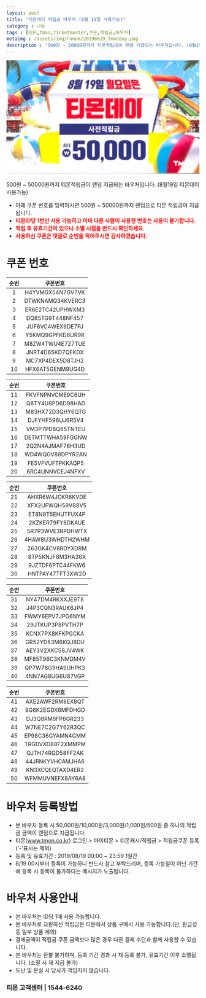 ```yaml
---
layout: post
title: "티몬데이 적립금 바우처 (8월 19일 사용가능)"
category : 나눔
tags : [티몬,tmon,ticketmoster,쿠폰,적립금,바우처]
metaimg : /assets/img/nanum/20190819_tmonday.png
description : "500원 ~ 50000원까지 티몬적립금이 랜덤 지급되는 바우처입니다. (8월19일 티몬데이 사용가능)"
---
```


![티몬 적립금 바우처 이미지](/assets/img/nanum/20190819_tmonday.png)

500원 ~ 50000원까지 티몬적립금이 랜덤 지급되는 바우처입니다. (8월19일 티몬데이 사용가능)
- 아래 쿠폰 번호를 입력하시면 500원 ~ 50000원까지 랜덤으로 티몬 적립금이 지급됩니다.    
- <b style="color:red">티몬ID당 1번만 사용 가능하고 이미 다른 사람이 사용한 번호는 사용이 불가합니다.</b>    
- <b style="color:red">적립 후 유효기간이 있으니 소멸 시점을 반드시 확인하세요.</b>
- <b style="color:red">사용하신 쿠폰은 댓글로 순번을 적어주시면 감사하겠습니다.</b>


# 쿠폰 번호 #

| 순번 | 쿠폰번호 |     
|:----:|:----:|       
|1|H4YVMGX54N7GV7VK|           
|2|DTWKNAMQ34KVERC3|     
|3|ER6E2TC42UPHWXM3|     
|4|DQ85TG9T448NF457|      
|5|JUF6VC4WEX9DE7PJ|      
|6|Y5KMQ9GPFKD6UR9R|      
|7|M8ZW4TWU4E7Z7TUE|      
|8|JNRT4D65KD7QEKDX|      
|9|MC7XP4DEX5D8TJH2|       
|10|HFX6AT5GENM9UG4D|      


| 순번 | 쿠폰번호 |     
|:----:|:----:|       
|11|FKVFNPNVCME9C6UH|           
|12|Q6TY4U8PD6D98HAD|     
|13|M83HX72D3QHY6QTG|     
|14|DJFYHF596UJ6R5V4|      
|15|VM3P7PD6Q65TNTEU|      
|16|DETMTTWHA59FGGNW|      
|17|2Q2N4AJMAF76H3UD|      
|18|WD4WQGV88DPYR2AN|      
|19|FE5VFVUFTPKKAQP5|       
|20|6RC4UNNVCEJ4NFXV|     


| 순번 | 쿠폰번호 |     
|:----:|:----:|       
|21|AHXR6W4JCKR6KVDE|           
|22|XFX2UFWQH59V88V5|     
|23|ET8N9T5EHUTFUX4P|     
|24|2KZKER79FY8DKAUE|      
|25|5R7P3WVE3RPDHWTX|      
|26|4HAW8U3WHDTH2WHM|      
|27|263GK4CV8RDYXDRM|      
|28|8TP5KNJF8M3HA36X|
|29|9JZTDF6PTC44FKW6|             
|30|HNTPAY47TFT3XW2D|     

| 순번 | 쿠폰번호 |     
|:----:|:----:|       
|31|NY47DM4RKXXJE9T8|           
|32|J4P3CQN3RAUK6JP4|     
|33|FWMY6EPV7JPG6NYM|     
|34|29JTKUP3P8PVTH7P|      
|35|KCNX7PX8KFKPGCKA|      
|36|GR52YD63M6KQJ8DU|      
|37|AEY3V2XKC58JV4WK|      
|38|MF85T96C3KNMDM4V|      
|39|QP7W78G9HA9UHPK3|       
|40|4NN7AG8UG6U87VGP|       

| 순번 | 쿠폰번호 |     
|:----:|:----:|       
|41|AXE2AWF2RM8EX8QT|           
|42|9G6K2EGDX6MFDHGD|     
|43|DJ3Q8RM6FP6GR233|     
|44|W7NE7C2G7Y62R3QC|      
|45|EP98C36GYAMN4GMM|      
|46|TRGDVXD88F2XMMPM|      
|47|QJTH74RQD58FF2AK|      
|48|44JRNKYVHCAMJHA6|      
|49|KN3XCQEQTAXD4ER2|       
|50|WFMMUVNEFX8AY6A8|       
 

# 바우처 등록방법 #
- 본 바우처 등록 시 50,000원/10,000원/3,000원/1,000원/500원 중 하나의 적립금 금액이 랜덤으로 지급됩니다.
- 티몬(www.tmon.co.kr) 로그인 > 마이티몬 > 티몬캐시/적립금 > 적립금쿠폰 등록 ('-'표시는 제외)
- 등록 및 유효기간 : 2019/08/19 00:00 ~ 23:59 1일간    
- 8/19 00시부터 등록이 가능하니 반드시 참고 부탁드리며, 등록 가능일이 아닌 기간에 등록 시 등록이 불가하다는 메시지가 노출됩니다.

# 바우처 사용안내 #
- 본 바우처는 ID당 1매 사용 가능합니다.
- 본 바우처로 교환하신 적립금은 티몬에서 상품 구매시 사용 가능합니다.(단, 환금성 등 일부 상품 제외)
- 결제금액이 적립금 쿠폰 금액보다 많은 경우 다른 결제 수단과 함께 사용할 수 있습니다.
- 본 바우처는 환불 불가하며, 등록 기간 경과 시 재 등록 불가, 유효기간 이후 소멸됩니다. (소멸 시 재 지급 불가)
- 도난 및 분실 시 당사가 책임지지 않습니다.

### 티몬 고객센터 | 1544-6240 ###
